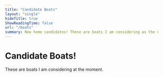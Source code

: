 ```yaml
---
title: "Candidate Boats"
layout: "single"
hideTitle: true
ShowReadingTime: false
url: "/boats"
summary: New home candidates! These are boats I am considering as the new base of operations.
---
```


# Candidate Boats!
These are boats I am considering at the moment.



<!--stackedit_data:
eyJoaXN0b3J5IjpbLTQ4NjAzNjc5LDU1MzcwODE0OV19
-->